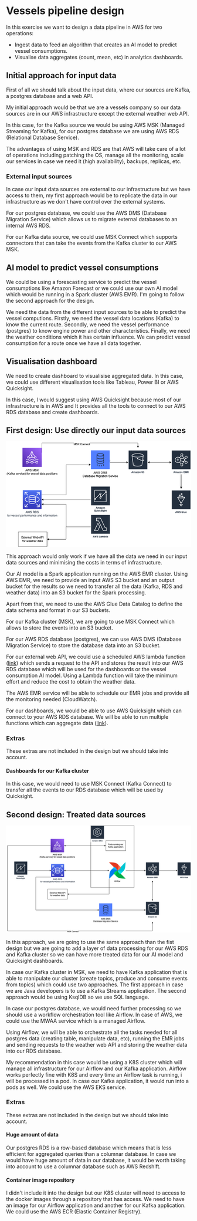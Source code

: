 
# Vessels pipeline design

In this exercise we want to design a data pipeline in AWS for two operations:
- Ingest data to feed an algorithm that creates an AI model to predict vessel consumptions.
- Visualise data aggregates (count, mean, etc) in analytics dashboards.


##  Initial approach for input data

First of all we should talk about the input data, where our sources are Kafka, a postgres database and a web API. 

My initial approach would be that we are a vessels company so our data sources are in our AWS infrastructure except the external weather web API. 

In this case, for the Kafka source we would be using AWS MSK (Managed Streaming for Kafka), for our postgres database we are using AWS RDS (Relational Database Service).

The advantages of using MSK and RDS are that AWS will take care of a lot of operations including patching the OS, manage all the monitoring, scale our services in case we need it (high availability), backups, replicas, etc.

### External input sources

In case our input data sources are external to our infrastructure but we have access to them, my first approach would be to replicate the data in our infrastructure as we don't have control over the external systems.

For our postgres database, we could use the AWS DMS (Database Migration Service) which allows us to migrate external databases to an internal AWS RDS.

For our Kafka data source, we could use MSK Connect which supports connectors that can take the events from the Kafka cluster to our AWS MSK.



## AI model to predict vessel consumptions

We could be using a forescasting service to predict the vessel consumptions like Amazon Forecast or we could use our own AI model which would be running in a Spark cluster (AWS EMR). I'm going to follow the second approach for the design.

We need the data from the different input sources to be able to predict the vessel computions. Firstly, we need the vessel data locations (Kafka) to know the current route. Secondly, we need the vessel performance (postgres) to know engine power and other characteristics. Finally, we need the weather conditions which it has certain influence. We can predict vessel consumption for a route once we have all data together.

## Visualisation dashboard

We need to create dashboard to visualisise aggregated data. In this case, we could use different visualisation tools like Tableau, Power BI or AWS Quicksight.

In this case, I would suggest using AWS Quicksight because most of our infrastructure is in AWS and It provides all the tools to connect to our AWS RDS database and create dashboards.

## First design: Use directly our input data sources

![alt first design](https://github.com/JaimeOverflow/VesselsDesign/blob/main/first_design.png)

This approach would only work if we have all the data we need in our input data sources and minimising the costs in terms of infrastructure.

Our AI model is a Spark application running on the AWS EMR cluster. Using AWS EMR, we need to provide an input AWS S3 bucket and an output bucket for the results so we need to transfer all the data (Kafka, RDS and weather data) into an S3 bucket for the Spark processing.

Apart from that, we need to use the AWS Glue Data Catalog to define the data schema and format in our S3 buckets.

For our Kafka cluster (MSK), we are going to use MSK Connect which allows to store the events into an S3 bucket.

For our AWS RDS database (postgres), we can use AWS DMS (Database Migration Service) to store the database data into an S3 bucket.

For our external web API, we could use a scheduled AWS lambda function ([link](https://aws.amazon.com/releasenotes/release-aws-lambda-on-2015-10-08/)) which sends a request to the API and stores the result into our AWS RDS database which will be used for the dashboards or the vessel consumption AI model. Using a Lambda function will take the minimum effort and reduce the cost to obtain the weather data.

The AWS EMR service will be able to schedule our EMR jobs and provide all the monitoring needed (CloudWatch).

For our dashboards, we would be able to use AWS Quicksight which can connect to your AWS RDS database. We will be able to run multiple functions which can aggregate data ([link](https://docs.aws.amazon.com/quicksight/latest/user/functions-by-category.html)).

### Extras

These extras are not included in the design but we should take into account.

#### Dashboards for our Kafka cluster

In this case, we would need to use MSK Connect (Kafka Connect) to transfer all the events to our RDS database which will be used by Quicksight.

## Second design: Treated data sources

![alt second design](https://github.com/JaimeOverflow/VesselsDesign/blob/main/second_design.png)

In this approach, we are going to use the same approach than the fist design but we are going to add a layer of data processing for our AWS RDS and Kafka cluster so we can have more treated data for our AI model and Quicksight dashboards.

In case our Kafka cluster in MSK, we need to have Kafka application that is able to manipulate our cluster (create topics, produce and consume events from topics) which could use two approaches. The first approach in case we are Java developers is to use a Kafka Streams application. The second approach would be using KsqlDB so we use SQL language.

In case our postgres database, we would need further processing so we should use a workflow orchestration tool like Airflow. In case of AWS, we could use the MWAA service which is a managed Airflow.

Using Airflow, we will be able to orchestrate all the tasks needed for all postgres data (creating table, manipulate data, etc), running the EMR jobs and sending requests to the weather web API and storing the weather data into our RDS database.

My recommendation in this case would be using a K8S cluster which will manage all infrastructure for our Airflow and our Kafka application. Airflow works perfectly fine with K8S and every time an Airflow task is running, i will be processed in a pod. In case our Kafka application, it would run into a pods as well. We could use the AWS EKS service.

### Extras

These extras are not included in the design but we should take into account.

#### Huge amount of data

Our postgres RDS is a row-based database which means that is less efficient for aggregated queries than a columnar database. 
In case we would have huge amount of data in our database, it would be worth taking into account to use a columnar database such as AWS Redshift.

#### Container image repository

I didn't include it into the design but our K8S cluster will need to access to the docker images through a repository that has access. We need to have an image for our Airflow application and another for our Kafka application. We could use the AWS ECR (Elastic Container Registry).

